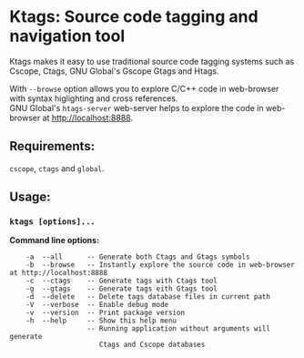 # Ktags: Source code tagging and navigation tool

Ktags makes it easy to use traditional source code tagging systems such as Cscope, Ctags, GNU Global's Gscope Gtags and Htags.

With `--browse` option allows you to explore C/C++ code in web-browser with syntax higlighting and cross references.<br>
GNU Global's `htags-server` web-server helps to explore the code in web-browser at <http://localhost:8888>.

## Requirements:
`cscope`, `ctags` and `global`.

## Usage: 
### `ktags [options]...`

**Command line options:**
```
    -a  --all      -- Generate both Ctags and Gtags symbols
    -b  --browse   -- Instantly explore the source code in web-browser at http://localhost:8888
    -c  --ctags    -- Generate tags with Ctags tool
    -g  --gtags    -- Generate tags eith Gtags tool
    -d  --delete   -- Delete tags database files in current path
    -V  --verbose  -- Enable debug mode
    -v  --version  -- Print package version
    -h  --help     -- Show this help menu
                   -- Running application without arguments will generate
                      Ctags and Cscope databases
```
